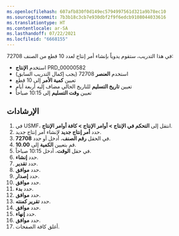 ```yaml
---
ms.openlocfilehash: 607afb830f0d149ec5794997561d321a9b78ec10
ms.sourcegitcommit: 7b3b18c3cb7e930dbf2f9f6edcb9108044033616
ms.translationtype: HT
ms.contentlocale: ar-SA
ms.lasthandoff: 07/22/2021
ms.locfileid: "6668155"
---
```

في هذا التدريب، ستقوم يدوياً بإنشاء أمر إنتاج لعدد 10 قطع من الصنف 72708:

-   استخدم **الإنتاج** PRD_00000582
-   استخدم **العنصر** 72708 (يجب إكمال التدريب السابق)
-   تعيين **كمية الأمر** إلى 10 قطع
-   تعيين **تاريخ التسليم** للتاريخ الحالي مضاف إليه أربعة أيام
-   تعيين **وقت التسليم** إلى 10:15 صباحاً

## <a name="instructions"></a>الإرشادات

1.  في USMF، انتقل إلى **التحكم في الإنتاج > أوامر الإنتاج > كافة أوامر الإنتاج**.
2.  حدد **أمر إنتاج جديد** لإنشاء أمر إنتاج جديد.
3.  في الحقل **رقم الصنف**، أدخل أو حدد **72708**.
4.  قم بتعيين **الكمية** إلى **10.00**.
5.  في حقل **الوقت**، أدخل 10:15 صباحاً.
6.  حدد **إنشاء**.
7.  حدد **تقدير**.
8.  حدد **موافق**.
9.  حدد **إصدار**.
10. حدد **موافق**.
11. حدد **بدء**.
12. حدد **موافق**.
13. حدد **تقرير كمنته**.
14. حدد **موافق**.
15. حدد **إنهاء**.
16. حدد **موافق**.
17. أغلق كافة الصفحات.
